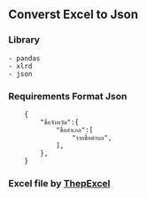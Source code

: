 ## Converst  Excel to Json

### Library 
    - pandas
    - xlrd
    - json

### Requirements Format Json

```
    {
        "ชื่อจังหวัด":{
            "ชื่ออำเภอ":[
                "รายชื่อตำบล",
            ],
        },
    }
```

### Excel file by [ThepExcel](https://github.com/ThepExcel/download/blob/master/ThepExcel-Thailand-Tambon.xlsx)


